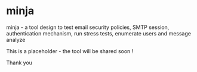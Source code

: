 # minja
minja - a tool design to test email security policies, SMTP session, authentication mechanism, run stress tests, enumerate users and message analyze


This is a placeholder - the tool will be shared soon ! 

Thank you 
